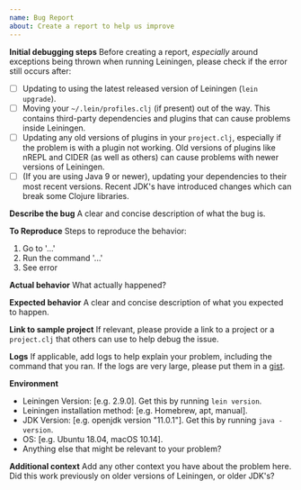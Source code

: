 ```yaml
---
name: Bug Report
about: Create a report to help us improve
---
```


**Initial debugging steps**
Before creating a report, _especially_ around exceptions being thrown when running Leiningen, please check if the error still occurs after:

- [ ] Updating to using the latest released version of Leiningen (`lein upgrade`).
- [ ] Moving your `~/.lein/profiles.clj` (if present) out of the way. This contains third-party dependencies and plugins that can cause problems inside Leiningen.
- [ ] Updating any old versions of plugins in your `project.clj`, especially if the problem is with a plugin not working. Old versions of plugins like nREPL and CIDER (as well as others) can cause problems with newer versions of Leiningen.
- [ ] (If you are using Java 9 or newer), updating your dependencies to their most recent versions. Recent JDK's have introduced changes which can break some Clojure libraries.

**Describe the bug**
A clear and concise description of what the bug is.

**To Reproduce**
Steps to reproduce the behavior:
1. Go to '...'
2. Run the command '...'
3. See error

**Actual behavior**
What actually happened?

**Expected behavior**
A clear and concise description of what you expected to happen.

**Link to sample project**
If relevant, please provide a link to a project or a `project.clj` that others can use to help debug the issue.

**Logs**
If applicable, add logs to help explain your problem, including the command that you ran. If the logs are very large, please put them in a [gist](https://gist.github.com/).

**Environment**
- Leiningen Version: [e.g. 2.9.0]. Get this by running `lein version`.
- Leiningen installation method: [e.g. Homebrew, apt, manual].
- JDK Version: [e.g. openjdk version "11.0.1"]. Get this by running `java -version`.
- OS: [e.g. Ubuntu 18.04, macOS 10.14].
- Anything else that might be relevant to your problem?

**Additional context**
Add any other context you have about the problem here. Did this work previously on older versions of Leiningen, or older JDK's?
